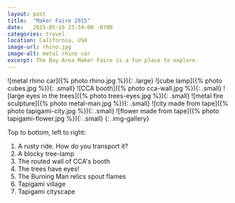 ```yaml
---
layout: post
title:  "Maker Faire 2015"
date:   2015-05-16 23:34:00 -0700
categories: travel
location: California, USA
image-url: rhino.jpg
image-alt: metal rhino car
excerpt: The Bay Area Maker Faire is a fun place to explore.
---
```

![metal rhino car]({% photo rhino.jpg %}){: .large}
![cube lamp]({% photo cubes.jpg %}){: .small}
![CCA booth]({% photo cca-wall.jpg %}){: .small}
![large eyes in the trees]({% photo trees-eyes.jpg %}){: .small}
![metal fire sculpture]({% photo metal-man.jpg %}){: .small}
![city made from tape]({% photo tapigami-city.jpg %}){: .small}
![flower made from tape]({% photo tapigami-flower.jpg %}){: .small}
{: .img-gallery}

Top to bottom, left to right:

1. A rusty ride. How do you transport it?
2. A blocky tree-lamp
3. The routed wall of CCA's booth
4. The trees have eyes!
5. The Burning Man relics spout flames
6. Tapigami village
7. Tapigami cityscape
